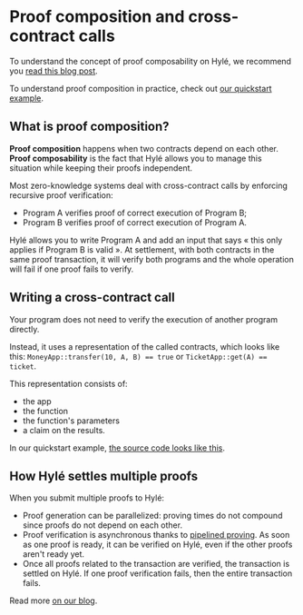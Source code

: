 # Proof composition and cross-contract calls

To understand the concept of proof composability on Hylé, we recommend you [read this blog post](https://blog.hyle.eu/proof-composability-on-hyle/).

To understand proof composition in practice, check out [our quickstart example](..//quickstart/proof-composition.md).

## What is proof composition?

**Proof composition** happens when two contracts depend on each other. **Proof composability** is the fact that Hylé allows you to manage this situation while keeping their proofs independent.

Most zero-knowledge systems deal with cross-contract calls by enforcing recursive proof verification:

- Program A verifies proof of correct execution of Program B;
- Program B verifies proof of correct execution of Program A.

Hylé allows you to write Program A and add an input that says « this only applies if Program B is valid ». At settlement, with both contracts in the same proof transaction, it will verify both programs and the whole operation will fail if one proof fails to verify.

## Writing a cross-contract call

Your program does not need to verify the execution of another program directly.

Instead, it uses a representation of the called contracts, which looks like this: `MoneyApp::transfer(10, A, B) == true` or `TicketApp::get(A) == ticket`.

This representation consists of:

- the app
- the function
- the function's parameters
- a claim on the results.

In our quickstart example, [the source code looks like this](https://github.com/Hyle-org/examples/blob/492501ebe6caad8a0fbe3f286f0f51f0ddca537c/ticket-app/contract/src/lib.rs#L44-L66).

## How Hylé settles multiple proofs

When you submit multiple proofs to Hylé:

- Proof generation can be parallelized: proving times do not compound since proofs do not depend on each other.
- Proof verification is asynchronous thanks to [pipelined proving](./pipelined-proving.md). As soon as one proof is ready, it can be verified on Hylé, even if the other proofs aren't ready yet.
- Once all proofs related to the transaction are verified, the transaction is settled on Hylé. If one proof verification fails, then the entire transaction fails.

Read more [on our blog](https://blog.hyle.eu/proof-composability-on-hyle/).
